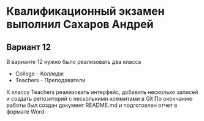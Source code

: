 # Квалификационный экзамен выполнил Сахаров Андрей
## Вариант 12

В варианте 12 нужно было реализовать два класса
* College - Колледж
* Teachers - Преподаватели

К классу Teachers реализовать интерфейс, добавить несколько записей и создать репозиторий с несколькими коммитами в Git
По окончанию работы был создан документ README.md и подготовлен отчет в формате Word
